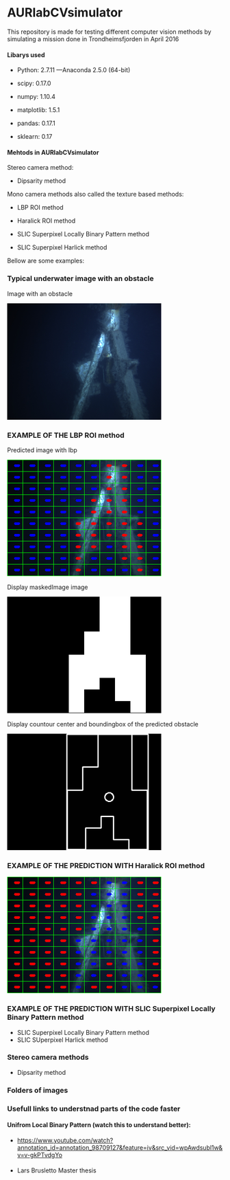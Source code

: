 
# AURlabCVsimulator
This repository is made for testing different computer vision methods by simulating a mission done in Trondheimsfjorden in April 2016

#### Libarys used

- Python: 2.7.11 —Anaconda 2.5.0 (64-bit)

- scipy: 0.17.0

- numpy: 1.10.4

- matplotlib: 1.5.1

- pandas: 0.17.1

- sklearn: 0.17

#### Mehtods in AURlabCVsimulator

Stereo camera method:
- Dipsarity method

Mono camera methods also called the texture based methods:

- LBP ROI method
- Haralick ROI method

- SLIC Superpixel Locally Binary Pattern method
- SLIC Superpixel Harlick method

Bellow are some examples:

### Typical underwater image with an obstacle

Image with an obstacle

![imageTest](notebooks/LBPs/docsIMG/imageTest.png)

### EXAMPLE  OF THE LBP ROI method
Predicted image with lbp

![image_prediction_lbp](notebooks/LBPs/docsIMG/image_prediction_lbp.png)

Display maskedImage image

![maskedImage](notebooks/LBPs/docsIMG/maskedImage.png)

Display countour center and boundingbox of the predicted obstacle

![drawnImage_boundingBox_maskedImage.png](notebooks/countours/docsIMG/drawnImage_boundingBox_maskedImage.png)

### EXAMPLE  OF THE PREDICTION WITH Haralick ROI method

![image_prediction_lbp](notebooks/Haralick/docsIMG/image_predicted.png)

### EXAMPLE  OF THE PREDICTION WITH SLIC Superpixel Locally Binary Pattern method



- SLIC Superpixel Locally Binary Pattern method
- SLIC SUperpixel Harlick method

### Stereo camera methods
- Dipsarity method


### Folders of images



### Usefull links to understnad parts of the code faster

#### Unifrom Local Binary Pattern (watch this to understand better): 
- https://www.youtube.com/watch?annotation_id=annotation_98709127&feature=iv&src_vid=wpAwdsubl1w&v=v-gkPTvdgYo

####
- Lars Brusletto Master thesis
